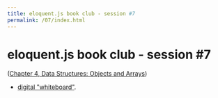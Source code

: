 ```yaml
---
title: eloquent.js book club - session #7
permalink: /07/index.html
---
```


# eloquent.js book club - session #7

([Chapter 4, Data Structures: Objects and Arrays](http://eloquentjavascript.net/04_data.html))

- [digital "whiteboard"](http://pad.papill0n.org/p/eloquentjs?noColors=true&useMonospaceFont=true).

